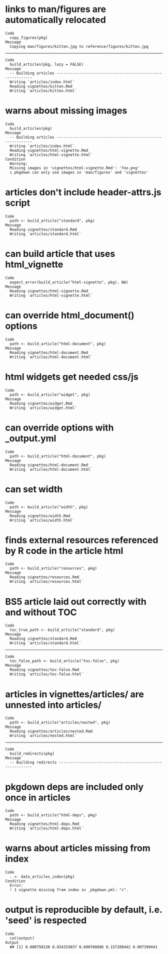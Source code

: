# links to man/figures are automatically relocated

    Code
      copy_figures(pkg)
    Message
      Copying man/figures/kitten.jpg to reference/figures/kitten.jpg

---

    Code
      build_articles(pkg, lazy = FALSE)
    Message
      -- Building articles -----------------------------------------------------------
      Writing `articles/index.html`
      Reading vignettes/kitten.Rmd
      Writing `articles/kitten.html`

# warns about missing images

    Code
      build_articles(pkg)
    Message
      -- Building articles -----------------------------------------------------------
      Writing `articles/index.html`
      Reading vignettes/html-vignette.Rmd
      Writing `articles/html-vignette.html`
    Condition
      Warning:
      Missing images in 'vignettes/html-vignette.Rmd': 'foo.png'
      i pkgdown can only use images in 'man/figures' and 'vignettes'

# articles don't include header-attrs.js script

    Code
      path <- build_article("standard", pkg)
    Message
      Reading vignettes/standard.Rmd
      Writing `articles/standard.html`

# can build article that uses html_vignette

    Code
      expect_error(build_article("html-vignette", pkg), NA)
    Message
      Reading vignettes/html-vignette.Rmd
      Writing `articles/html-vignette.html`

# can override html_document() options

    Code
      path <- build_article("html-document", pkg)
    Message
      Reading vignettes/html-document.Rmd
      Writing `articles/html-document.html`

# html widgets get needed css/js

    Code
      path <- build_article("widget", pkg)
    Message
      Reading vignettes/widget.Rmd
      Writing `articles/widget.html`

# can override options with _output.yml

    Code
      path <- build_article("html-document", pkg)
    Message
      Reading vignettes/html-document.Rmd
      Writing `articles/html-document.html`

# can set width

    Code
      path <- build_article("width", pkg)
    Message
      Reading vignettes/width.Rmd
      Writing `articles/width.html`

# finds external resources referenced by R code in the article html

    Code
      path <- build_article("resources", pkg)
    Message
      Reading vignettes/resources.Rmd
      Writing `articles/resources.html`

# BS5 article laid out correctly with and without TOC

    Code
      toc_true_path <- build_article("standard", pkg)
    Message
      Reading vignettes/standard.Rmd
      Writing `articles/standard.html`

---

    Code
      toc_false_path <- build_article("toc-false", pkg)
    Message
      Reading vignettes/toc-false.Rmd
      Writing `articles/toc-false.html`

# articles in vignettes/articles/ are unnested into articles/

    Code
      path <- build_article("articles/nested", pkg)
    Message
      Reading vignettes/articles/nested.Rmd
      Writing `articles/nested.html`

---

    Code
      build_redirects(pkg)
    Message
      -- Building redirects ----------------------------------------------------------

# pkgdown deps are included only once in articles

    Code
      path <- build_article("html-deps", pkg)
    Message
      Reading vignettes/html-deps.Rmd
      Writing `articles/html-deps.html`

# warns about articles missing from index

    Code
      . <- data_articles_index(pkg)
    Condition
      Error:
      ! 1 vignette missing from index in _pkgdown.yml: "c".

# output is reproducible by default, i.e. 'seed' is respected

    Code
      cat(output)
    Output
      ## [1] 0.080750138 0.834333037 0.600760886 0.157208442 0.007399441

